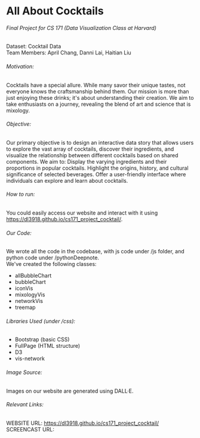 # All About Cocktails

###### Final Project for CS 171 (Data Visualization Class at Harvard)
Dataset: Cocktail Data
<br/> Team Members: April Chang, Danni Lai, Haitian Liu

###### Motivation:
Cocktails have a special allure. While many savor their unique tastes, not everyone knows the craftsmanship behind them. Our mission is more than just enjoying these drinks; it's about understanding their creation. We aim to take enthusiasts on a journey, revealing the blend of art and science that is mixology.

###### Objective:
Our primary objective is to design an interactive data story that allows users to explore the vast array of cocktails, discover their ingredients, and visualize the relationship between different cocktails based on shared components. We aim to:
Display the varying ingredients and their proportions in popular cocktails.
Highlight the origins, history, and cultural significance of selected beverages.
Offer a user-friendly interface where individuals can explore and learn about cocktails.


###### How to run:
You could easily access our website and interact with it using https://dl3918.github.io/cs171_project_cocktail/.

###### Our Code:
We wrote all the code in the codebase, with js code under /js folder, and python code under /pythonDeepnote.
<br> We've created the following classes:
<ul>
<li>allBubbleChart</li>
<li>bubbleChart</li>
<li>iconVis</li>
<li>mixologyVis</li>
<li>networkVis</li>
<li>treemap</li>
</ul>

###### Libraries Used (under /css):
<ul>
<li>Bootstrap (basic CSS)</li>
<li>FullPage (HTML structure)</li>
<li>D3</li>
<li>vis-network</li>
</ul>

###### Image Source:
Images on our website are generated using DALL·E.


###### Relevant Links:

WEBSITE URL: https://dl3918.github.io/cs171_project_cocktail/
<br/> SCREENCAST URL: 
